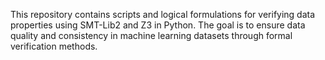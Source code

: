 This repository contains scripts and logical formulations for verifying data properties using SMT-Lib2 and Z3 in Python.
The goal is to ensure data quality and consistency in machine learning datasets through formal verification methods.
